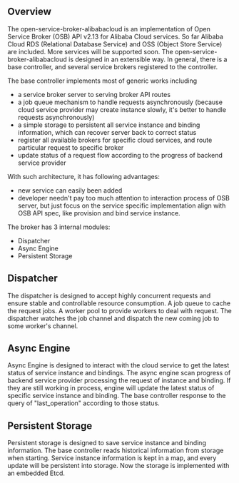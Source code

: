 ## Overview
The open-service-broker-alibabacloud is an implementation of Open Service Broker (OSB) API v2.13 for Alibaba Cloud services.
So far Alibaba Cloud RDS (Relational Database Service) and OSS (Object Store Service) are included. More services will be supported soon.
The open-service-broker-alibabacloud is designed in an extensible way.
In general, there is a base controller, and several service brokers registered to the controller.

The base controller implements most of generic works including
* a service broker server to serving broker API routes
* a job queue mechanism to handle requests asynchronously (because cloud service provider may create instance slowly, it's better to handle requests asynchronously)
* a simple storage to persistent all service instance and binding information, which can recover server back to correct status
* register all available brokers for specific cloud services, and route particular request to specific broker
* update status of a request flow according to the progress of backend service provider

With such architecture, it has following advantages:
* new service can easily been added
* developer needn't pay too much attention to interaction process of OSB server, but just focus on the service specific implementation align with OSB API spec, like provision and bind service instance.

The broker has 3 internal modules:
* Dispatcher
* Async Engine
* Persistent Storage

## Dispatcher

The dispatcher is designed to accept highly concurrent requests and ensure stable and controllable resource consumption.
A job queue to cache the request jobs.
A worker pool to provide workers to deal with request.
The dispatcher watches the job channel and dispatch the new coming job to some worker's channel.

## Async Engine

Async Engine is designed to interact with the cloud service to get the latest status of service instance and bindings.
The async engine scan progress of backend service provider processing the request of instance and binding.
If they are still working in process, engine will update the latest status of specific service instance and binding.
The base controller response to the query of "last_operation" according to those status.

## Persistent Storage

Persistent storage is designed to save service instance and binding information. The base controller reads historical information from storage when starting.
Service instance information is kept in a map, and every update will be persistent into storage.
Now the storage is implemented with an embedded Etcd.
